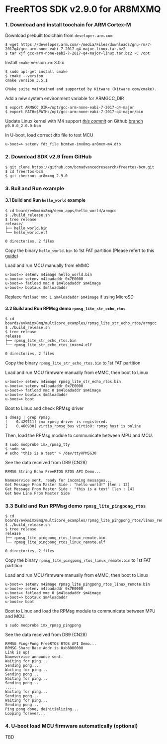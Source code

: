 FreeRTOS SDK v2.9.0 for AR8MXMQ
===
### 1. Download and install toochain for ARM Cortex-M

Download prebuilt toolchain from `developer.arm.com`

```shell=
$ wget https://developer.arm.com/-/media/Files/downloads/gnu-rm/7-2017q4/gcc-arm-none-eabi-7-2017-q4-major-linux.tar.bz2
$ tar xjf gcc-arm-none-eabi-7-2017-q4-major-linux.tar.bz2 -C /opt
```

Install `cmake` version >= 3.0.x

```shell=
$ sudo apt-get install cmake
$ cmake --version
cmake version 3.5.1

CMake suite maintained and supported by Kitware (kitware.com/cmake).
```

Add a new system environment variable for ARMGCC_DIR

```shell=
$ export ARMGCC_DIR=/opt/gcc-arm-none-eabi-7-2017-q4-major
$ export PATH=$PATH:/opt/gcc-arm-none-eabi-7-2017-q4-major/bin
```

Update Linux kernel with M4 support
_[this commit](https://github.com/bcmadvancedresearch/linux-imx6/commit/67d9e9b53282431e54cce984c8ea1cde4be32220)_ on Github [branch](https://github.com/bcmadvancedresearch/linux-imx6/tree/p9.0.0_2.0.0-bcm) `p9.0.0_2.0.0-bcm`

In U-boot, load correct dtb file to test MCU
```shell=
u-boot=> setenv fdt_file bcmtwn-imx8mq-ar8mxm-m4.dtb
```

### 2. Download SDK v2.9 from GitHub

```shell=
$ git clone https://github.com/bcmadvancedresearch/freertos-bcm.git
$ cd freertos-bcm
$ git checkout ar8mxmq_2.9.0
```

### 3. Buil and Run example
#### 3.1 Build and Run `hello_world` example

```shell=
$ cd board/evkmimx8mq/demo_apps/hello_world/armgcc
$ ./build_release.sh
$ tree release
release/
├── hello_world.bin
└── hello_world.elf

0 directories, 2 files
```

Copy the binary `hello_world.bin` to 1st FAT partition (Please refert to this [guide](https://hackmd.io/@frodolai/HJI7Z0pbu))

Load and run MCU manually from eMMC

```shell=
u-boot=> setenv m4image hello_world.bin
u-boot=> setenv m4loadaddr 0x7E0000
u-boot=> fatload mmc 0 $m4loadaddr $m4image
u-boot=> bootaux $m4loadaddr
```

Replace `fatload mmc 1 $m4loadaddr $m4image` if using MicroSD

#### 3.2 Build and Run RPMsg demo `rpmsg_lite_str_echo_rtos`

```shell=
$ cd boards/evkmimx8mq/multicore_examples/rpmsg_lite_str_echo_rtos/armgcc
$ ./build_release.sh
$ tree release
release
├── rpmsg_lite_str_echo_rtos.bin
└── rpmsg_lite_str_echo_rtos_imxcm4.elf

0 directories, 2 files
```

Copy the binary `rpmsg_lite_str_echo_rtos.bin` to 1st FAT partition 

Load and run MCU firmware manually from eMMC, then boot to Linux

```shell=
u-boot=> setenv m4image rpmsg_lite_str_echo_rtos.bin
u-boot=> setenv m4loadaddr 0x7E0000
u-boot=> fatload mmc 0 $m4loadaddr $m4image
u-boot=> bootaux $m4loadaddr
u-boot=> boot
```

Boot to Linux and check RPMsg driver

```shell=
$ dmesg | grep rpmsg
[    0.429711] imx rpmsg driver is registered.
[    0.460938] virtio_rpmsg_bus virtio0: rpmsg host is online
```

Then, load the RPMsg module to communicate between MPU and MCU.

```shell=
$ sudo modprobe imx_rpmsg_tty
$ sudo su
# echo "this is a test" > /dev/ttyRPMSG30
```

See the data received from DB9 (CN28)

```shell=
RPMSG String Echo FreeRTOS RTOS API Demo...

Nameservice sent, ready for incoming messages...
Get Message From Master Side : "hello world!" [len : 12]
Get Message From Master Side : "this is a test" [len : 14]
Get New Line From Master Side
```

### 3.3 Build and Run RPMsg demo `rpmsg_lite_pingpong_rtos`

```shell=
$ cd boards/evkmimx8mq/multicore_examples/rpmsg_lite_pingpong_rtos/linux_remote/armgcc
$ ./build_release.sh
$ tree release
release
├── rpmsg_lite_pingpong_rtos_linux_remote.bin
└── rpmsg_lite_pingpong_rtos_linux_remote.elf

0 directories, 2 files
```

Copy the binary `rpmsg_lite_pingpong_rtos_linux_remote.bin` to 1st FAT partition 

Load and run MCU firmware manually from eMMC, then boot to Linux

```shell=
u-boot=> setenv m4image rpmsg_lite_pingpong_rtos_linux_remote.bin
u-boot=> setenv m4loadaddr 0x7E0000
u-boot=> fatload mmc 0 $m4loadaddr $m4image
u-boot=> bootaux $m4loadaddr
u-boot=> boot
```

Boot to Linux and load the RPMsg module to communicate between MPU and MCU.

```shell=
$ sudo modprobe imx_rpmsg_pingpong
```

See the data received from DB9 (CN28)

```shell=
RPMSG Ping-Pong FreeRTOS RTOS API Demo...
RPMSG Share Base Addr is 0xb8000000
Link is up!
Nameservice announce sent.
Waiting for ping...
Sending pong...
Waiting for ping...
Sending pong...
Waiting for ping...
Sending pong...
.....
Waiting for ping...
Sending pong...
Waiting for ping...
Sending pong...
Ping pong done, deinitializing...
Looping forever...
```

### 4. U-boot load MCU firmware automatically (optional)

TBD